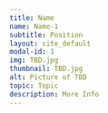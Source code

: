 ```yaml
---
title: Name
name: Name-1
subtitle: Position
layout: site_default
modal-id: 1
img: TBD.jpg
thumbnail: TBD.jpg
alt: Picture of TBD
topic: Topic
description: More Info
---
```

